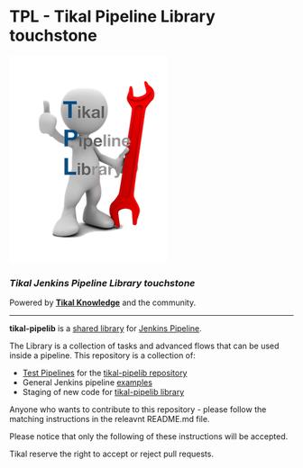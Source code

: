 # TPL - Tikal Pipeline Library touchstone
![tikal-pipelib](src/resources/images/TPL-medium.png)

### ***Tikal Jenkins Pipeline Library touchstone***

Powered by **[Tikal Knowledge](http://www.tikalk.com)** and the community.
<hr/>

**tikal-pipelib** is a [shared library](https://jenkins.io/doc/book/pipeline/shared-libraries/) for [Jenkins Pipeline](https://jenkins.io/doc/book/pipeline/).

The Library is a collection of tasks and advanced flows that can be used inside a pipeline.
This repository is a collection of:

* [Test Pipelines](test/tpl/README.md) for the [tikal-pipelib repository](https://github.com/tikalk/tikal-pipelib)
* General Jenkins pipeline [examples](examples/README.md)
* Staging of new code for [tikal-pipelib library](https://github.com/tikalk/tikal-pipelib)

Anyone who wants to contribute to this repository - please follow the matching instructions in the releavnt README.md file.

Please notice that only the following of these instructions will be accepted.

Tikal reserve the right to accept or reject pull requests.

